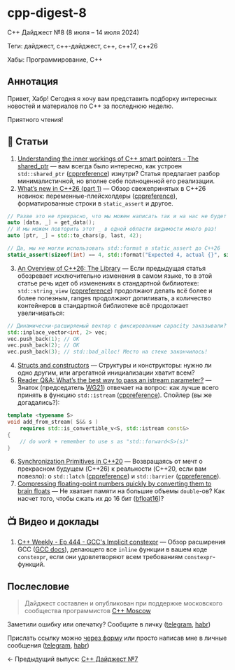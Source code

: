 # cpp-digest-8

C++ Дайджест №8 (8 июля – 14 июля 2024)

Теги: дайджест, c++-дайджест, c++, c++17, c++26

Хабы: Программирование, C++

## Аннотация

Привет, Хабр! Сегодня я хочу вам представить подборку интересных новостей и материалов по C++ за последнюю неделю.

Приятного чтения!

## 📝 Статьи

1. [Understanding the inner workings of C++ smart pointers - The shared_ptr](https://andreasfertig.blog/2024/09/understanding-the-inner-workings-of-cpp-smart-pointers-the-shared_ptr/) — вам всегда было интересно, как устроен `std::shared_ptr` ([cppreference](https://en.cppreference.com/w/cpp/memory/shared_ptr)) изнутри? Статья предлагает разбор минималистичной, но вполне себе полноценной его реализации.
2. [What’s new in C++26 (part 1)](https://mariusbancila.ro/blog/2024/09/06/whats-new-in-c26-part-1/) — Обзор свежепринятых в C++26 новинок: переменные-плейсхолдеры ([cppreference](https://en.cppreference.com/w/cpp/language/conflicting_declarations#Potentially-conflict_declarations)), форматированные строки в `static_assert` и другое.
```c++
// Разве это не прекрасно, что мы можем написать так и на нас не будет ругаться компилятор?
auto [data, _] = get_data();
// И мы можем повторить этот _ в одной области видимости много раз!
auto [ptr, _] = std::to_chars(p, last, 42);

// Да, мы не могли использовать std::format в static_assert до C++26
static_assert(sizeof(int) == 4, std::format("Expected 4, actual {}", sizeof(int)));
```
3. [An Overview of C++26: The Library](https://www.modernescpp.com/index.php/an-overview-of-c26-the-library/) — Если предыдущая статья обозревает исключительно изменения в самом языке, то в этой статье речь идет об изменениях в стандартной библиотеке: `std::string_view` ([cppreference](https://en.cppreference.com/w/cpp/string/basic_string_view)) продолжают делать всё более и более полезным, ranges продолжают допиливать, а количество контейнеров в стандартной библиотеке всё продолжает увеличиваться:
```cpp
// Динамически-расширяемый вектор с фиксированным capacity заказывали?
std::inplace_vector<int, 2> vec;
vec.push_back(1); // OK
vec.push_back(2); // OK
vec.push_back(3); // std::bad_alloc! Место на стеке закончилось!
```
4. [Structs and constructors](https://www.sandordargo.com/blog/2024/09/04/structs-and-constructors) — Структуры и конструкторы: нужно ли одно другим, или агрегатной инициализации хватит всем?
5. [Reader Q&A: What’s the best way to pass an istream parameter?](https://herbsutter.com/2024/09/03/reader-qa-whats-the-best-way-to-pass-an-istream-parameter/) — Знаток (председатель [WG21](https://www.open-std.org/jtc1/sc22/wg21/)) отвечает на вопрос: как лучше всего принять в функцию `std::istream` ([cppreference](https://en.cppreference.com/w/cpp/io/basic_istream)). Спойлер (вы же догадались?):
```cpp
template <typename S>
void add_from_stream( S&& s )
    requires std::is_convertible_v<S, std::istream const&>
{
    // do work + remember to use s as "std::forward<S>(s)"
}
```
6. [Synchronization Primitives in C++20](https://www.kdab.com/synchronization-primitives-in-c20/) — Возвращаясь от мечт о прекрасном будущем (C++26) к реальности (C++20, если вам повезло): о `std::latch` ([cppreference](https://en.cppreference.com/w/cpp/thread/latch)) и `std::barrier` ([cppreference](https://en.cppreference.com/w/cpp/thread/barrier)).
7. [Compressing floating-point numbers quickly by converting them to brain floats](https://lemire.me/blog/2024/09/02/compressing-floating-point-numbers-quickly-by-converting-them-to-brain-floats/) — Не хватает памяти на большие объемы `double`-ов? Как насчет того, чтобы сжать их до 16 бит ([bfloat16](https://en.wikipedia.org/wiki/Bfloat16_floating-point_format))?

## 📺 Видео и доклады

1. [C++ Weekly - Ep 444 - GCC's Implicit constexpr](https://www.youtube.com/watch?v=t6hFPKiOS-Q) — Обзор расширения GCC ([GCC docs](https://gcc.gnu.org/onlinedocs/gcc/C_002b_002b-Dialect-Options.html#index-fimplicit-constexpr)), делающего все `inline` функции в вашем коде `constexpr`, если они удовлетворяют всем требованиям `constexpr`-функций.

## Послесловие

> Дайджест составлен и опубликован при поддержке московского сообщества программистов [C++ Moscow](https://t.me/cppmoscow_info)

Заметили ошибку или опечатку? Сообщите в личку ([telegram](https://t.me/eoanermine), [habr](https://habr.com/ru/conversations/eoanermine/))

Прислать ссылку можно [через форму](https://forms.yandex.ru/cloud/64f48043e010db921819c447/) или просто написав мне в личные сообщения ([telegram](https://t.me/eoanermine), [habr](https://habr.com/ru/conversations/eoanermine/))

← Предыдущий выпуск: [C++ Дайджест №7](https://habr.com/ru/articles/773894/)
